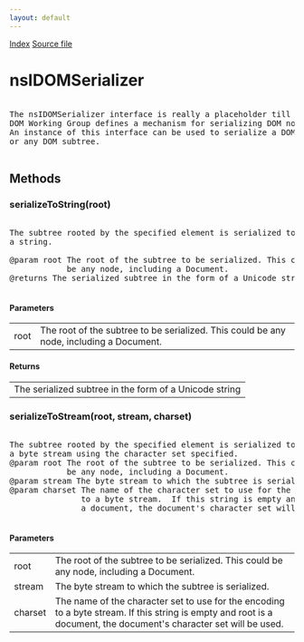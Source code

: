 ```yaml
---
layout: default
---
```

<div id='links'><a href="../index.html">Index</a>
<a href="http://dxr.mozilla.org/mozilla-central/source/dom/base/nsIDOMSerializer.idl">Source file</a>
</div>

# nsIDOMSerializer #
<pre>  
The nsIDOMSerializer interface is really a placeholder till the W3C  
DOM Working Group defines a mechanism for serializing DOM nodes.  
An instance of this interface can be used to serialize a DOM document  
or any DOM subtree.  
  
</pre>
## Methods ##

### serializeToString(root) ###
<pre>  
The subtree rooted by the specified element is serialized to  
a string.  
  
@param root The root of the subtree to be serialized. This could  
            be any node, including a Document.  
@returns The serialized subtree in the form of a Unicode string  
  
</pre>
#### Parameters ####

<table>

<tr>
<td>root</td>
<td>The root of the subtree to be serialized. This could  
            be any node, including a Document.  
</td>
</tr>

</table>

#### Returns ####

<table>

<tr>
<td>The serialized subtree in the form of a Unicode string  
</td>
</tr>

</table>

### serializeToStream(root, stream, charset) ###
<pre>  
The subtree rooted by the specified element is serialized to  
a byte stream using the character set specified.  
@param root The root of the subtree to be serialized. This could  
            be any node, including a Document.  
@param stream The byte stream to which the subtree is serialized.  
@param charset The name of the character set to use for the encoding  
               to a byte stream.  If this string is empty and root is  
               a document, the document's character set will be used.  
  
</pre>
#### Parameters ####

<table>

<tr>
<td>root</td>
<td>The root of the subtree to be serialized. This could  
            be any node, including a Document.  
</td>
</tr>

<tr>
<td>stream</td>
<td>The byte stream to which the subtree is serialized.  
</td>
</tr>

<tr>
<td>charset</td>
<td>The name of the character set to use for the encoding  
               to a byte stream.  If this string is empty and root is  
               a document, the document's character set will be used.  
</td>
</tr>

</table>
